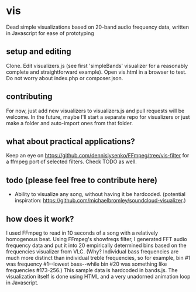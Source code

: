 # vis
Dead simple visualizations based on 20-band audio frequency data, written in Javascript for ease of prototyping

## setup and editing
Clone. Edit visualizers.js (see first 'simpleBands' visualizer for a reasonably complete and straightforward example). Open vis.html in a browser to test. Do not worry about index.php or composer.json.

## contributing
For now, just add new visualizers to visualizers.js and pull requests will be welcome. In the future, maybe I'll start a separate repo for visualizers or just make a folder and auto-import ones from that folder.

## what about practical applications?
Keep an eye on https://github.com/dennislysenko/FFmpeg/tree/vis-filter for a ffmpeg port of selected filters. Check TODO as well.

## todo (please feel free to contribute here)
- Ability to visualize any song, without having it be hardcoded. (potential inspiration: https://github.com/michaelbromley/soundcloud-visualizer.)

## how does it work?
I used FFmpeg to read in 10 seconds of a song with a relatively homogenous beat. Using FFmpeg's showfreqs filter, I generated FFT audio frequency data and put it into 20 empirically determined bins based on the frequencies visualizer from VLC. (Why? Individual bass frequencies are much more distinct than individual treble frequencies, so for example, bin #1 was frequency #1--lowest bass--while bin #20 was something like frequencies #173-256.) This sample data is hardcoded in bands.js. 
The visualization itself is done using HTML <canvas> and a very unadorned animation loop in Javascript.
